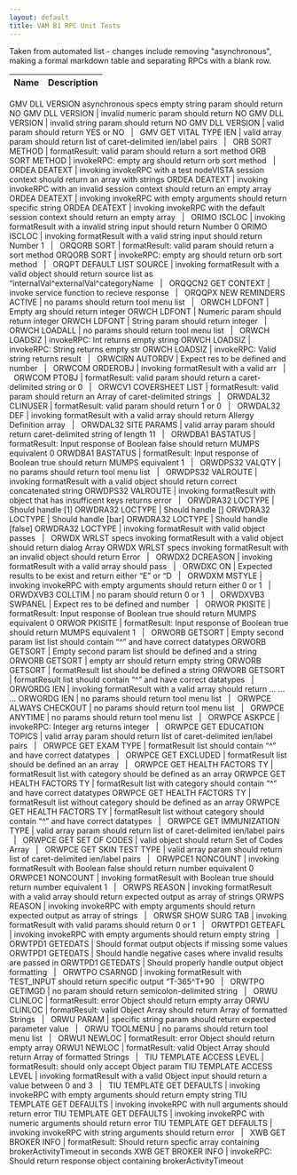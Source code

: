 ```yaml
---
layout: default
title: VAM B1 RPC Unit Tests
---
```


Taken from automated list - changes include removing "asynchronous", making a formal markdown table and separating RPCs with a blank row.

Name | Description
--- | ---
GMV DLL VERSION asynchronous specs  empty string param should return NO
GMV DLL VERSION | invalid numeric param should return NO
GMV DLL VERSION | invalid string param should return NO
GMV DLL VERSION | valid param should return YES or NO
&nbsp; | &nbsp;
GMV GET VITAL TYPE IEN | valid array param should return list of caret-delimited ien/label pairs
&nbsp; | &nbsp;
ORB SORT METHOD | formatResult: valid param should return a sort method
ORB SORT METHOD | invokeRPC: empty arg should return orb sort method
&nbsp; | &nbsp;
ORDEA DEATEXT | invoking invokeRPC with a test nodeVISTA session context should return an array with strings
ORDEA DEATEXT | invoking invokeRPC with an invalid session context should return an empty array
ORDEA DEATEXT | invoking invokeRPC with empty arguments should return specific string
ORDEA DEATEXT | invoking invokeRPC with the default session context should return an empty array
&nbsp; | &nbsp;
ORIMO ISCLOC | invoking formatResult with a invalid string input should return Number 0
ORIMO ISCLOC | invoking formatResult with a valid string input should return Number 1
&nbsp; | &nbsp;
ORQORB SORT | formatResult: valid param should return a sort method
ORQORB SORT | invokeRPC: empty arg should return orb sort method
&nbsp; | &nbsp;
ORQPT DEFAULT LIST SOURCE | invoking formatResult with a valid object should return source list as “internalVal^externalVal^categoryName
&nbsp; | &nbsp;
ORQQCN2 GET CONTEXT | invoke service function to recieve response
&nbsp; | &nbsp;
ORQQPX NEW REMINDERS ACTIVE | no params should return tool menu list
&nbsp; | &nbsp;
ORWCH LDFONT | Empty arg should return integer
ORWCH LDFONT | Numeric param should return integer
ORWCH LDFONT | String param should return integer
&nbsp; | &nbsp;
ORWCH LOADALL | no params should return tool menu list
&nbsp; | &nbsp;
ORWCH LOADSIZ | invokeRPC: Int returns empty string
ORWCH LOADSIZ | invokeRPC: String returns empty str
ORWCH LOADSIZ | invokeRPC: Valid string returns result
&nbsp; | &nbsp;
ORWCIRN AUTORDV | Expect res to be defined and number
&nbsp; | &nbsp;
ORWCOM ORDEROBJ | invoking formatResult with a valid arr
&nbsp; | &nbsp;
ORWCOM PTOBJ | formatResult: valid param should return a caret-delimited string or 0
&nbsp; | &nbsp;
ORWCV1 COVERSHEET LIST | formatResult: valid param should return an Array of caret-delimited strings
&nbsp; | &nbsp;
ORWDAL32 CLINUSER | formatResult: valid param should return 1 or 0
&nbsp; | &nbsp;
ORWDAL32 DEF | invoking formatResult with a valid array should return Allergy Definition array
&nbsp; | &nbsp;
ORWDAL32 SITE PARAMS | valid array param should return caret-delimited string of length 11
&nbsp; | &nbsp;
ORWDBA1 BASTATUS | formatResult: Input response of Boolean false should return MUMPS equivalent 0
ORWDBA1 BASTATUS | formatResult: Input response of Boolean true should return MUMPS equivalent 1
&nbsp; | &nbsp;
ORWDPS32 VALQTY | no params should return tool menu list
&nbsp; | &nbsp;
ORWDPS32 VALROUTE | invoking formatResult with a valid object should return correct concatenated string
ORWDPS32 VALROUTE | invoking formatResult with object that has insufficent keys returns error
&nbsp; | &nbsp;
ORWDRA32 LOCTYPE | Should handle [1]
ORWDRA32 LOCTYPE | Should handle []
ORWDRA32 LOCTYPE | Should handle [bar]
ORWDRA32 LOCTYPE | Should handle [false]
ORWDRA32 LOCTYPE | invoking formatResult with valid object passes
&nbsp; | &nbsp;
ORWDX WRLST specs	invoking formatResult with a valid object should return dialog Array
ORWDX WRLST specs	invoking formatResult with an invalid object should return Error
&nbsp; | &nbsp;
ORWDX2 DCREASON | invoking formatResult with a valid array should pass
&nbsp; | &nbsp;
ORWDXC ON | Expected results to be exist and return either “E” or “D
&nbsp; | &nbsp;
ORWDXM MSTYLE | invoking invokeRPC with empty arguments should return either 0 or 1
&nbsp; | &nbsp;
ORWDXVB3 COLLTIM | no param should return 0 or 1
&nbsp; | &nbsp;
ORWDXVB3 SWPANEL | Expect res to be defined and number
&nbsp; | &nbsp;
ORWOR PKISITE | formatResult: Input response of Boolean true should return MUMPS equivalent 0
ORWOR PKISITE | formatResult: Input response of Boolean true should return MUMPS equivalent 1
&nbsp; | &nbsp;
ORWORB GETSORT | Empty second param list list should contain “^” and have correct datatypes
ORWORB GETSORT | Empty second param list should be defined and a string
ORWORB GETSORT | empty arr should return empty string
ORWORB GETSORT | formatResult list should be defined a string
ORWORB GETSORT | formatResult list should contain “^” and have correct datatypes
&nbsp; | &nbsp;
ORWORDG IEN | invoking formatResult with a valid array should return … … …
ORWORDG IEN | no params should return tool menu list
&nbsp; | &nbsp;
ORWPCE ALWAYS CHECKOUT | no params should return tool menu list
&nbsp; | &nbsp;
ORWPCE ANYTIME | no params should return tool menu list
&nbsp; | &nbsp;
ORWPCE ASKPCE | invokeRPC: Integer arg returns integer
&nbsp; | &nbsp;
ORWPCE GET EDUCATION TOPICS | valid array param should return list of caret-delimited ien/label pairs
&nbsp; | &nbsp;
ORWPCE GET EXAM TYPE | formatResult list should contain “^” and have correct datatypes
&nbsp; | &nbsp;
ORWPCE GET EXCLUDED | formatResult list should be defined an an array
&nbsp; | &nbsp;
ORWPCE GET HEALTH FACTORS TY | formatResult list with category should be defined as an array
ORWPCE GET HEALTH FACTORS TY | formatResult list with category should contain “^” and have correct datatypes
ORWPCE GET HEALTH FACTORS TY | formatResult list without category should be defined as an array
ORWPCE GET HEALTH FACTORS TY | formatResult list without category should contain “^” and have correct datatypes
&nbsp; | &nbsp;
ORWPCE GET IMMUNIZATION TYPE | valid array param should return list of caret-delimited ien/label pairs
&nbsp; | &nbsp;
ORWPCE GET SET OF CODES | valid object should return Set of Codes Array
&nbsp; | &nbsp;
ORWPCE GET SKIN TEST TYPE | valid array param should return list of caret-delimited ien/label pairs
&nbsp; | &nbsp;
ORWPCE1 NONCOUNT | invoking formatResult with Boolean false should return number equivalent 0
ORWPCE1 NONCOUNT | invoking formatResult with Boolean true should return number equivalent 1
&nbsp; | &nbsp;
ORWPS REASON | invoking formatResult with a valid array should return expected output as array of strings
ORWPS REASON | invoking invokeRPC with empty arguments should return expected output as array of strings
&nbsp; | &nbsp;
ORWSR SHOW SURG TAB | invoking formatResult with valid params should return 0 or 1
&nbsp; | &nbsp;
ORWTPD1 GETEAFL | invoking invokeRPC with empty arguments should return empty string
&nbsp; | &nbsp;
ORWTPD1 GETEDATS | Should format output objects if missing some values
ORWTPD1 GETEDATS | Should handle negative cases where invalid results are passed in
ORWTPD1 GETEDATS | Should properly handle output object formatting
&nbsp; | &nbsp;
ORWTPO CSARNGD | invoking formatResult with TEST_INPUT should return specific output “T-365^T+90
&nbsp; | &nbsp;
ORWTPO GETIMGD | no param should return semicolon-delimited string
&nbsp; | &nbsp;
ORWU CLINLOC | formatResult: error Object should return empty array
ORWU CLINLOC | formatResult: valid Object Array should return Array of formatted Strings
&nbsp; | &nbsp;
ORWU PARAM | specific string param should return expected parameter value
&nbsp; | &nbsp;
ORWU TOOLMENU | no params should return tool menu list
&nbsp; | &nbsp;
ORWU1 NEWLOC | formatResult: error Object should return empty array
ORWU1 NEWLOC | formatResult: valid Object Array should return Array of formatted Strings
&nbsp; | &nbsp;
TIU TEMPLATE ACCESS LEVEL | formatResult: should only accept Object param
TIU TEMPLATE ACCESS LEVEL | invoking formatResult with a valid Object input should return a value between 0 and 3
&nbsp; | &nbsp;
TIU TEMPLATE GET DEFAULTS | invoking invokeRPC with empty arguments should return empty string
TIU TEMPLATE GET DEFAULTS | invoking invokeRPC with null arguments should return error
TIU TEMPLATE GET DEFAULTS | invoking invokeRPC with numeric arguments should return error
TIU TEMPLATE GET DEFAULTS | invoking invokeRPC with string arguments should return error
&nbsp; | &nbsp;
XWB GET BROKER INFO | formatResult: Should return specfic array containing brokerActivityTimeout in seconds
XWB GET BROKER INFO | invokeRPC: Should return response object containing brokerActivityTimeout
